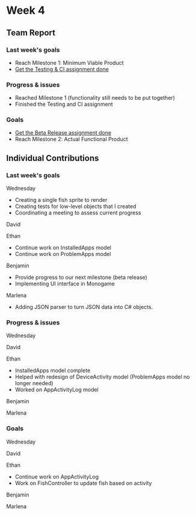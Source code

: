 # Week 4 #
## Team Report ##
### Last week's goals ###
- Reach Milestone 1: Minimum Viable Product
- [Get the Testing & CI assignment done](https://homes.cs.washington.edu/~rjust/courses/2021Spring/CSE403/project/project05.html)

### Progress & issues ###
- Reached Milestone 1 (functionality still needs to be put together)
- Finished the Testing and CI assignment

### Goals ###
- [Get the Beta Release assignment done](https://homes.cs.washington.edu/~rjust/courses/2021Spring/CSE403/project/project06.html)
- Reach Milestone 2: Actual Functional Product

## Individual Contributions
### Last week's goals ###
Wednesday
- Creating a single fish sprite to render
- Creating tests for low-level objects that I created
- Coordinating a meeting to assess current progress

David

Ethan
- Continue work on InstalledApps model
- Continue work on ProblemApps model

Benjamin
- Provide progress to our next milestone (beta release)
- Implementing UI interface in Monogame

Marlena
- Adding JSON parser to turn JSON data into C# objects.

### Progress & issues ###
Wednesday


David


Ethan
- InstalledApps model complete
- Helped with redesign of DeviceActivity model (ProblemApps model no longer needed)
- Worked on AppActivityLog model

Benjamin


Marlena


### Goals ###
Wednesday


David


Ethan
- Continue work on AppActivityLog
- Work on FishController to update fish based on activity

Benjamin


Marlena

